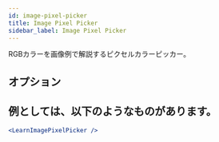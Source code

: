 ```yaml
---
id: image-pixel-picker
title: Image Pixel Picker
sidebar_label: Image Pixel Picker
---
```


RGBカラーを画像例で解説するピクセルカラーピッカー。

## オプション



## 例としては、以下のようなものがあります。

```jsx live
<LearnImagePixelPicker />
```

